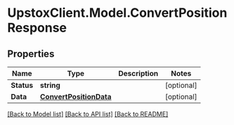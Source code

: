 # UpstoxClient.Model.ConvertPositionResponse
## Properties

Name | Type | Description | Notes
------------ | ------------- | ------------- | -------------
**Status** | **string** |  | [optional] 
**Data** | [**ConvertPositionData**](ConvertPositionData.md) |  | [optional] 

[[Back to Model list]](../README.md#documentation-for-models) [[Back to API list]](../README.md#documentation-for-api-endpoints) [[Back to README]](../README.md)

